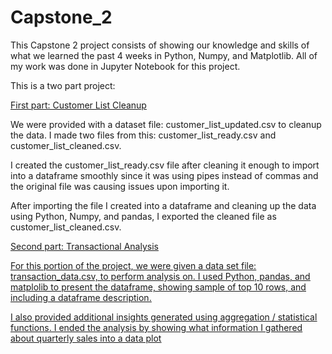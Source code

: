 # Capstone_2

This Capstone 2 project consists of showing our knowledge and skills of what we learned the past 4 weeks in Python, Numpy, and Matplotlib. All of my work was done in Jupyter Notebook for this project.

This is a two part project:

<u>First part: Customer List Cleanup</u>

We were provided with a dataset file: customer_list_updated.csv to cleanup the data. I made two files from this: customer_list_ready.csv and customer_list_cleaned.csv.

I created the customer_list_ready.csv file after cleaning it enough to import into a dataframe smoothly since it was using pipes instead of commas and the original file was causing issues upon importing it. 

After importing the file I created into a dataframe and cleaning up the data using Python, Numpy, and pandas, I exported the cleaned file as customer_list_cleaned.csv. 

<u>Second part: Transactional Analysis<u>

For this portion of the project, we were given a data set file: transaction_data.csv, to perform analysis on. 
I used Python, pandas, and matplolib to present the dataframe, showing sample of top 10 rows, and including a dataframe description. 

I also provided additional insights generated using aggregation / statistical functions. 
I ended the analysis by showing what information I gathered about quarterly sales into a data plot 
